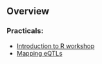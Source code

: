 ## Overview

### Practicals:
- [Introduction to R workshop](Practicals/introduction_to_r/r_workshop.md)
- [Mapping eQTLs](Practicals/mapping_eqtls/Mapping_eQTLs_celiac_disease.html)
